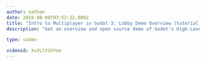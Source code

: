 ```yaml
---
author: nathan
date: 2018-08-09T03:52:22.000Z
title: "Intro to Multiplayer in Godot 3: Lobby Demo Overview (tutorial)"
description: "Get an overview and open source demo of Godot's High-Level Networking system is this intermediate intro tutorial!"

type: video

videoid: Xu3LtVihYoo
---
```


